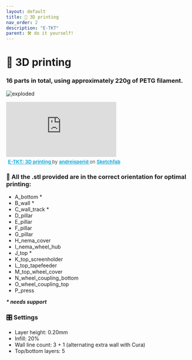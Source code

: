 ```yaml
---
layout: default
title: 🧵 3D printing
nav_order: 2
description: "E-TKT"
parent: 🛠️ do it yourself!
---
```


# 🧵 **3D printing**

### 16 parts in total, using approximately 220g of PETG filament.
![exploded](https://user-images.githubusercontent.com/15098003/171068151-33b3fd52-b4f0-49f8-ad5a-521146b65bbb.png)


<div class="sketchfab-embed-wrapper"> <iframe title="E-TKT: 3D printing" frameborder="0" allowfullscreen mozallowfullscreen="true" webkitallowfullscreen="true" allow="autoplay; fullscreen; xr-spatial-tracking" xr-spatial-tracking execution-while-out-of-viewport execution-while-not-rendered web-share src="https://sketchfab.com/models/af2f40abf97d477f9c3f3be6128178a7/embed?autostart=1"> </iframe> <p style="font-size: 13px; font-weight: normal; margin: 5px; color: #4A4A4A;"> <a href="https://sketchfab.com/3d-models/e-tkt-3d-printing-af2f40abf97d477f9c3f3be6128178a7?utm_medium=embed&utm_campaign=share-popup&utm_content=af2f40abf97d477f9c3f3be6128178a7" target="_blank" style="font-weight: bold; color: #1CAAD9;"> E-TKT: 3D printing </a> by <a href="https://sketchfab.com/andreisperid?utm_medium=embed&utm_campaign=share-popup&utm_content=af2f40abf97d477f9c3f3be6128178a7" target="_blank" style="font-weight: bold; color: #1CAAD9;"> andreisperid </a> on <a href="https://sketchfab.com?utm_medium=embed&utm_campaign=share-popup&utm_content=af2f40abf97d477f9c3f3be6128178a7" target="_blank" style="font-weight: bold; color: #1CAAD9;">Sketchfab</a></p></div>


### 📐 All the .stl provided are in the correct orientation for optimal printing:
- A_bottom \*
- B_wall \*
- C_wall_track \*
- D_pillar
- E_pillar
- F_pillar
- G_pillar
- H_nema_cover
- I_nema_wheel_hub
- J_top \*
- K_top_screenholder
- L_top_tapefeeder
- M_top_wheel_cover
- N_wheel_coupling_bottom
- O_wheel_coupling_top
- P_press
 
***\* needs support***
 

### 🎛️ Settings
- Layer height: 0.20mm
- Infill: 20%
- Wall line count: 3 + 1 (alternating extra wall with Cura)
- Top/bottom layers: 5
